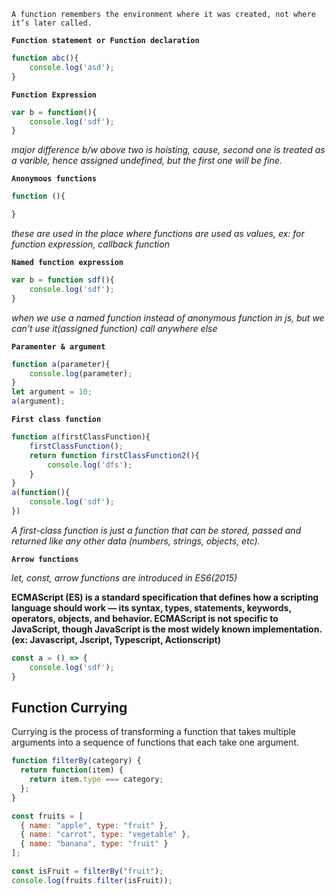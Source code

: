 `A function remembers the environment where it was created, not where it’s later called.`

**`Function statement or Function declaration`**
```js
function abc(){
    console.log('asd');
}
```

**`Function Expression`**
```js
var b = function(){
    console.log('sdf');
}
```

*major difference b/w above two is hoisting, cause, second one is treated as a varible, hence assigned undefined, but the first one will be fine.*


**`Anonymous functions`**
```js
function (){

}
```

*these are used in the place where functions are used as values, ex: for function expression, callback function*


**`Named function expression`**
```js
var b = function sdf(){
    console.log('sdf');
}
```

*when we use a named function instead of anonymous function in js, but we can't use it(assigned function) call anywhere else*

**`Paramenter & argument`**

```js
function a(parameter){
    console.log(parameter);
}
let argument = 10;
a(argument);
```

**`First class function`**


```js
function a(firstClassFunction){
    firstClassFunction();
    return function firstClassFunction2(){
        console.log('dfs');
    }
}
a(function(){
    console.log('sdf');
})
```

*A first-class function is just a function that can be stored, passed and returned like any other data (numbers, strings, objects, etc).*


**`Arrow functions`**

*let, const, arrow functions are introduced in ES6(2015)*

**ECMAScript (ES) is a standard specification that defines how a scripting language should work — its syntax, types, statements, keywords, operators, objects, and behavior. ECMAScript is not specific to JavaScript, though JavaScript is the most widely known implementation. (ex: Javascript, Jscript, Typescript, Actionscript)**

```js
const a = () => {
    console.log('sdf');
}
```

## Function Currying

Currying is the process of transforming a function that takes multiple arguments into a sequence of functions that each take one argument.

```js
function filterBy(category) {
  return function(item) {
    return item.type === category;
  };
}

const fruits = [
  { name: "apple", type: "fruit" },
  { name: "carrot", type: "vegetable" },
  { name: "banana", type: "fruit" }
];

const isFruit = filterBy("fruit");
console.log(fruits.filter(isFruit));
```